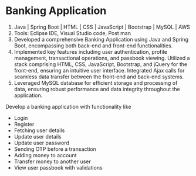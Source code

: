 # Banking Application

1. Java | Spring Boot | HTML | CSS | JavaScript | Bootstrap | MySQL | AWS
2. Tools: Eclipse IDE, Visual Studio code, Post man
3. Developed a comprehensive Banking Application using Java and Spring Boot, encompassing both back-end and front-end functionalities.
4. Implemented key features including user authentication, profile management, transactional operations, and passbook viewing. Utilized a stack comprising HTML, CSS, JavaScript, Bootstrap, and jQuery for the front-end, ensuring an intuitive user interface. Integrated Ajax calls for seamless data transfer between the front-end and back-end systems.
5. Leveraged MySQL database for efficient storage and processing of data, ensuring robust performance and data integrity throughout the application.
   
Develop a banking application with functionality like 

* Login
* Register
* Fetching user details
* Update user details
* Update user password 
* Sending OTP before a transaction
* Adding money to account
* Transfer money to another user
* View user passbook with validations

